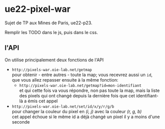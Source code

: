 # ue22-pixel-war

Sujet de TP aux Mines de Paris, ue22-p23.

Remplir les TODO dans le js, puis dans le css.

## l'API

On utilise principalement deux fonctions de l'API

* `http://pixels-war.oie-lab.net/getmap`  
  pour obtenir - entre autres - toute la map; vous recevrez aussi un `id`, que vous allez repasser ensuite à la même fonction:
  * `http://pixels-war.oie-lab.net/getmap?id=mon-identifiant`  
    et qui cette fois va vous répondre, non pas toute la map, mais la liste des pixels qui ont changé depuis la dernière fois que cet identifiant-là a émis cet appel
* `http://pixels-war.oie-lab.net/set/id/x/y/r/g/b`  
  pour changer la couleur du pixel en *(i, j)* avec la couleur *(r, g, b)*  
  cet appel échoue si le même id a déjà changé un pixel il y a moins d'une seconde
